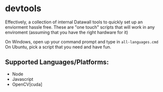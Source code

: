 # devtools
Effectively, a collection of internal Datawall tools to quickly set up an enviorment hassle free. These are "one touch" scripts that will work in any enviroment (assuming that you have the right hardware for it)

On Windows, open up your command prompt and type in `all-languages.cmd`
On Ubuntu, pick a script that you need and have fun. 

## Supported Languages/Platforms: 
- Node
- Javascript
- OpenCV[cuda]
